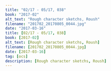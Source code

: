 ```yaml
---
title: "02/17 - 05/17, 038"
book: "2017-02"
alt_text: "Rough character sketchs, Roush"
filename: "201702_20170805_0044.jpg"
date: "2017-03-16"
title: [02/17 - 05/17, 038]
book: [2017-02]
alt_text: [Rough character sketchs, Roush]
filename: [201702_20170805_0044.jpg]
date: [2017-03-16]
tag: [ocs]
description: [Rough character sketchs, Roush]
---
```

